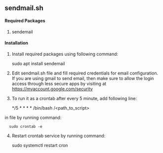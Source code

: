 ## sendmail.sh

#### Required Packages
1. sendemail

#### Installation
1. Install required packages using following command:

      sudo apt install sendemail

2. Edit sendmail.sh file and fill required credentials for email configuration.
If you are using gmail to send email, then make sure to allow the login access
through less secure apps by visiting at https://myaccount.google.com/security

3. To run it as a crontab after every 5 minute, add following line:

      */5 * * * * /bin/bash /<path_to_script>

  in file by running command:

      sudo crontab -e

4. Restart crontab service by running command:

      sudo systemctl restart cron
